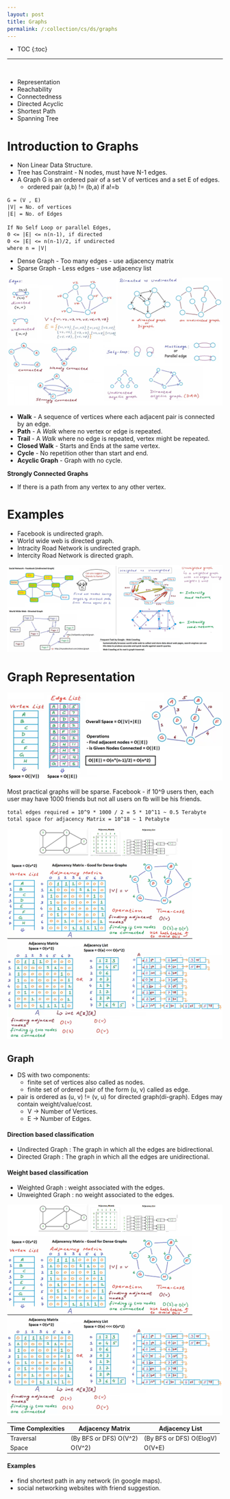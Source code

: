 ```yaml
---
layout: post
title: Graphs
permalink: /:collection/cs/ds/graphs
---
```


- TOC
{:toc}

<hr><br>

- Representation
- Reachability
- Connectedness
- Directed Acyclic
- Shortest Path
- Spanning Tree

# Introduction to Graphs
- Non Linear Data Structure.
- Tree has Constraint - N nodes, must have N-1 edges.
- A Graph G is an ordered pair of a set V of vertices and a set E of edges.
  - ordered pair (a,b) != (b,a) if a!=b

```
G = (V , E)
|V| = No. of vertices
|E| = No. of Edges

If No Self Loop or parallel Edges,
0 <= |E| <= n(n-1), if directed
0 <= |E| <= n(n-1)/2, if undirected
where n = |V|
```
- Dense Graph - Too many edges - use adjacency matrix
- Sparse Graph - Less edges - use adjacency list

![graphs-terminology](https://github.com/arpit04tripathi/files-cdn/raw/cdn/dsa/ds/graph/graphs-terminology.png)

- **Walk** - A sequence of vertices where each adjacent pair is connected by an edge.
- **Path** - A *Walk* where no vertex or edge is repeated.
- **Trail** - A *Walk* where no edge is repeated, vertex might be repeated.
- **Closed Walk** - Starts and Ends at the same vertex.
- **Cycle** - No repetition other than start and end.
- **Acyclic Graph** - Graph with no cycle.

**Strongly Connected Graphs**
- If there is a path from any vertex to any other vertex.


# Examples
- Facebook is undirected graph.
- World wide web is directed graph.
- Intracity Road Network is undirected graph.
- Intercity Road Network is directed graph.

![graph-applications](https://github.com/arpit04tripathi/files-cdn/raw/cdn/dsa/ds/graph/graph-applications.png)

# Graph Representation

![graph-representation-inefficient](https://github.com/arpit04tripathi/files-cdn/raw/cdn/dsa/ds/graph/graph-representation-inefficient.png)

Most practical graphs will be sparse.
Facebook - if 10^9 users then, each user may have 1000 friends but not all users on fb will be his friends.
```
total edges required = 10^9 * 1000 / 2 = 5 * 10^11 ~ 0.5 Terabyte
total space for adjacency Matrix = 10^18 ~ 1 Petabyte
```

![graph-representaion](https://github.com/arpit04tripathi/files-cdn/raw/cdn/dsa/ds/graph/graph-representaion.png)


## Graph
- DS with two components:
	- finite set of vertices also called as nodes.
	- finite set of ordered pair of the form (u, v) called as edge. 
- pair is ordered as (u, v) != (v, u) for directed graph(di-graph). Edges may contain weight/value/cost.
	- V -> Number of Vertices.
    - E -> Number of Edges.

#### Direction based classification
- Undirected Graph : The graph in which all the edges are bidirectional.
- Directed Graph : The graph in which all the edges are unidirectional.

#### Weight based classification
- Weighted Graph : weight associated with the edges.
- Unweighted Graph : no weight associated to the edges.

![graph-representaion.png](https://github.com/arpit04tripathi/files-cdn/raw/cdn/dsa/ds/graph/graph-representaion.png)

|Time Complexities| Adjacency Matrix | Adjacency List |
|---|---|---|
|Traversal        | (By BFS or DFS) O(V^2)	| (By BFS or DFS) O(ElogV)|
|Space            | O(V^2)                  | O(V+E) |

#### Examples
- find shortest path in any network (in google maps). 
- social networking websites with friend suggestion.